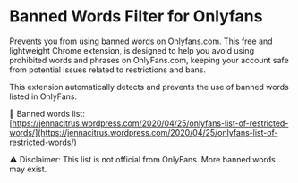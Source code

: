 # Banned Words Filter for Onlyfans

Prevents you from using banned words on Onlyfans.com.
This free and lightweight Chrome extension,  is designed to help you avoid using prohibited words and phrases on OnlyFans.com, keeping your account safe from potential issues related to restrictions and bans.

This extension automatically detects and prevents the use of banned words listed in OnlyFans.

🚫 Banned words list:
[https://jennacitrus.wordpress.com/2020/04/25/onlyfans-list-of-restricted-words/](https://jennacitrus.wordpress.com/2020/04/25/onlyfans-list-of-restricted-words/)

⚠️ Disclaimer: 
This list is not official from OnlyFans. More banned words may exist.
